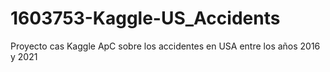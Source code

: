 # 1603753-Kaggle-US_Accidents
Proyecto cas Kaggle ApC sobre los accidentes en USA entre los años 2016 y 2021
